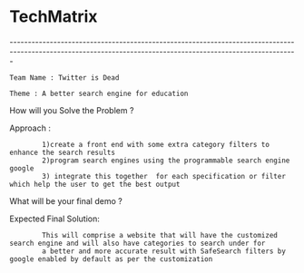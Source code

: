 # TechMatrix

-----------------------------------------------------------------<TECH   MATRIX>--------------------------------------------------------------------------------------------
  
    Team Name : Twitter is Dead
  
    Theme : A better search engine for education

  How will you Solve the Problem ?
  
  Approach :
  
            1)create a front end with some extra category filters to enhance the search results 
            2)program search engines using the programmable search engine google
            3) integrate this together  for each specification or filter which help the user to get the best output
  
  
  What will be your final demo ?
  
  Expected Final Solution:
  
            This will comprise a website that will have the customized search engine and will also have categories to search under for 
            a better and more accurate result with SafeSearch filters by google enabled by default as per the customization
  
  
